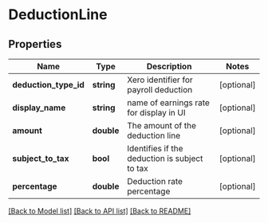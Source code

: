 # DeductionLine

## Properties
Name | Type | Description | Notes
------------ | ------------- | ------------- | -------------
**deduction_type_id** | **string** | Xero identifier for payroll deduction | [optional] 
**display_name** | **string** | name of earnings rate for display in UI | [optional] 
**amount** | **double** | The amount of the deduction line | [optional] 
**subject_to_tax** | **bool** | Identifies if the deduction is subject to tax | [optional] 
**percentage** | **double** | Deduction rate percentage | [optional] 

[[Back to Model list]](../README.md#documentation-for-models) [[Back to API list]](../README.md#documentation-for-api-endpoints) [[Back to README]](../README.md)


